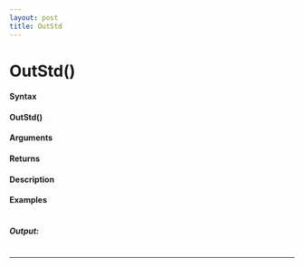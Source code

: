 ```yaml
---
layout: post
title: OutStd
---
```


# OutStd()


#### Syntax

#### OutStd()

#### Arguments

#### Returns

#### Description

#### Examples

```

```

##### Output:

```

```

---